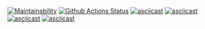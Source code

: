 [![Maintainability](https://api.codeclimate.com/v1/badges/a99a88d28ad37a79dbf6/maintainability)](https://codeclimate.com/github/codeclimate/codeclimate/maintainability)
[![Github Actions Status](https://github.com/earthrobot/php-project-lvl1/workflows/hex1-workflow/badge.svg)](https://github.com/earthrobot/php-project-lvl1/actions)
[![asciicast](https://asciinema.org/a/U7m706GKmGoUm5V5a143hsf7Y.svg)](https://asciinema.org/a/U7m706GKmGoUm5V5a143hsf7Y)
[![asciicast](https://asciinema.org/a/6zLpmhJomJaVGxHx21OooybPq.svg)](https://asciinema.org/a/6zLpmhJomJaVGxHx21OooybPq)
[![asciicast](https://asciinema.org/a/FxLk4P2XgfILomfjNSM6YmmoE.svg)](https://asciinema.org/a/FxLk4P2XgfILomfjNSM6YmmoE)
[![asciicast](https://asciinema.org/a/hbYMdIwTjbJ2nkD2NZLkn7OwV.svg)](https://asciinema.org/a/hbYMdIwTjbJ2nkD2NZLkn7OwV)
